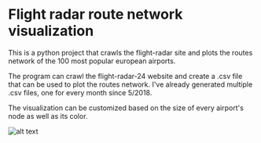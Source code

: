 # Flight radar route network visualization

This is a python project that crawls the flight-radar site and plots the routes network of the 100 most popular european airports.

The program can crawl the flight-radar-24 website and create a .csv file that can be used to plot the routes network. I've already generated
multiple .csv files, one for every month since 5/2018. 

The visualization can be customized based on the size of every airport's node as well as its color. 

![alt text](https://github.com/diliadis/flight_radar/blob/master/images/15_5_2018_node_size_in_degree_node_color_in_degree.png)